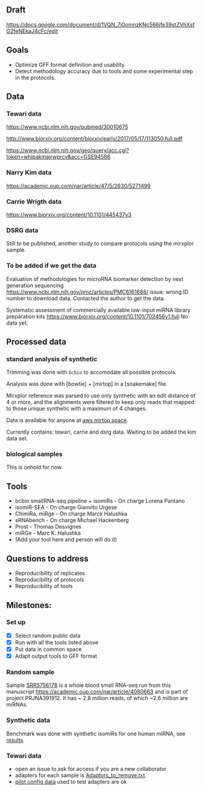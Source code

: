 ## Draft

https://docs.google.com/document/d/1VQN_7j0omnzKNc566jfe39stZVhXsfG2feNEkaJ4cFc/edit

## Goals

* Optimize GFF format definition and usability
* Detect methodology accuracy due to tools and some experimental step in the protocols.

## Data

### Tewari data

https://www.ncbi.nlm.nih.gov/pubmed/30010675

http://www.biorxiv.org/content/biorxiv/early/2017/05/17/113050.full.pdf

https://www.ncbi.nlm.nih.gov/geo/query/acc.cgi?token=whipakmajrwprcv&acc=GSE94586

### Narry Kim data

https://academic.oup.com/nar/article/47/5/2630/5271499

### Carrie Wrigth data 

https://www.biorxiv.org/content/10.1101/445437v3

### DSRG data

Still to be published, another study to compare protocols using the mirxplor sample.

### To be added if we get the data

Evaluation of methodologies for microRNA biomarker detection by next generation sequencing
https://www.ncbi.nlm.nih.gov/pmc/articles/PMC6161688/
issue: wrong ID number to download data. Contacted the author to get the data.

Systematic assessment of commercially available low-input miRNA library preparation kits
https://www.biorxiv.org/content/10.1101/702456v1.full
No data yet.

## Processed data

### standard analysis of synthetic

Trimming was done with `bcbio` to accomodate all possible protocols.

Analysis was done with [bowtie]  + [mirtop] in a [snakemake] file.

Mirxplor reference was parsed to use only synthetic with an edit distance of 4 or more, and the alignments were filtered to keep only reads that mapped to those unique
synthetic with a maximum of 4 changes.

Data is available for anyone at [aws mirtop space](https://mirtop-tewari-data.s3.amazonaws.com/synthetic_2019_mirgff1.2.rds). 

Currently contains: tewari, carrie and dsrg data. Waiting to be added the kim data set.

### biological samples

This is onhold for now.

## Tools

* bcbio smallRNA-seq pipeline + isomiRs - On charge Lorena Pantano
* isomiR-SEA - On charge Gianvito Urgese
* ChimiRa, miRge - On charge Marck Halushka
* sRNAbench - On charge Michael Hackenberg
* Prost - Thomas Desvignes
* miRGe - Marc K. Halushka
* (Add your tool here and person will do it)

## Questions to address

* Reproducibility of replicates
* Reproducibility of protocols
* Reproducibility of tools

## Milestones:

### Set up

* [X] Select random public data
* [X] Run with all the tools listed above
* [X] Put data in common space
* [X] Adapt output tools to GFF format

### Random sample

Sample [SRR5756178](https://www.ncbi.nlm.nih.gov/sra/?term=SRR5756178) is a whole blood small RNA-seq run from this manuscript https://academic.oup.com/nar/article/4080663 and is part of project PRJNA391912.  It has ~ 2.8 million reads, of which ~2.6 million are miRNAs.

### Synthetic data

Benchmark was done with synthetic isomiRs for one human miRNA, see [results](https://github.com/miRTop/incubator/tree/master/synthetic).

### Tewari data

* open an issue to ask for access if you are a new collaborator
* adapters for each sample is [Adaptors_to_remove.txt](Adaptors_to_remove.txt).
* [pilot config data](tewari_mini.csv) used to test adapters are ok

